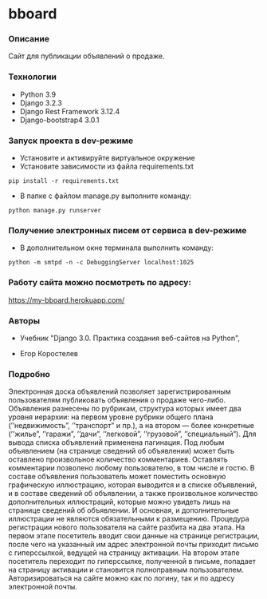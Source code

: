# bboard

### Описание

Сайт для публикации объявлений о продаже.

### Технологии

- Python 3.9 
- Django 3.2.3
- Django Rest Framework 3.12.4
- Django-bootstrap4 3.0.1

### Запуск проекта в dev-режиме

- Установите и активируйте виртуальное окружение
- Установите зависимости из файла requirements.txt

```
pip install -r requirements.txt
``` 

- В папке с файлом manage.py выполните команду:

```
python manage.py runserver
```

### Получение электронных писем от сервиса в dev-режиме

- В дополнительном окне терминала выполнить команду:

```
python -m smtpd -n -c DebuggingServer localhost:1025
```

### Работу сайта можно посмотреть по адресу:

https://my-bboard.herokuapp.com/

### Авторы

- Учебник "Django 3.0. Практика создания веб-сайтов на Python", 

- Егор Коростелев

### Подробно

Электронная доска объявлений позволяет зарегистрированным пользователям
публиковать объявления о продаже чего-либо. Объявления разнесены по
рубрикам, структура которых имеет два уровня иерархии: на первом
уровне рубрики общего плана (’’недвижимость”, ’’транспорт” и пр.),
а на втором — более конкретные (’’жилье”, ’’гаражи”, ’’дачи”, ’’легковой”, 
’’грузовой”, ’’специальный”).
Для вывода списка объявлений применена пагинация.
Под любым объявлением (на странице сведений об объявлении) может быть оставлено
произвольное количество комментариев. Оставлять комментарии позволено
любому пользователю, в том числе и гостю.
В составе объявления пользователь может поместить основную графическую иллюстрацию,
которая выводится и в списке объявлений, и в составе сведений
об объявлении, а также произвольное количество дополнительных иллюстраций,
которые можно увидеть лишь на странице сведений об объявлении. И основная,
и дополнительные иллюстрации не являются обязательными к размещению.
Процедура регистрации нового пользователя на сайте разбита на два этапа.
На первом этапе посетитель вводит свои данные на странице регистрации, после
чего на указанный им адрес электронной почты приходит письмо с гиперссылкой, 
ведущей на страницу активации. На втором этапе посетитель переходит по гиперссылке,
полученной в письме, попадает на страницу активации и становится полноправным
пользователем. Авторизироваться на сайте можно как по логину, так и по адресу 
электронной почты.